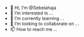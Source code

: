 - 👋 Hi, I’m @Sebelahaja
- 👀 I’m interested in ...
- 🌱 I’m currently learning ...
- 💞️ I’m looking to collaborate on ...
- 📫 How to reach me ...

<!---
Sebelahaja/Sebelahaja is a ✨ special ✨ repository because its `README.md` (this file) appears on your GitHub profile.
You can click the Preview link to take a look at your changes.
--->
